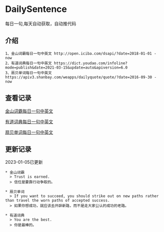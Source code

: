 # DailySentence

每日一句,每天自动获取，自动推代码

## 介绍

```
1、金山词霸每日一句中英文 http://open.iciba.com/dsapi/?date=2018-01-01 - now
2、有道词典每日一句中英文 https://dict.youdao.com/infoline?mode=publish&date=2021-03-15&update=auto&apiversion=6.0
3、扇贝单词每日一句中英文 https://apiv3.shanbay.com/weapps/dailyquote/quote/?date=2016-09-30 - now
```

## 查看记录

[金山词霸每日一句中英文](./data/iciba/)

[有道词典每日一句中英文](./data/youdao/)

[扇贝单词每日一句中英文](./data/shanbay/)

## 更新记录
2023-01-05已更新 
```
* 金山词霸
  > Trust is earned.
  > 信任是要靠行动争取的。

* 扇贝单词
  > If you want to succeed, you should strike out on new paths rather than travel the worn paths of accepted success.
  > 如果你想成功，就应该去开辟新路，而不是走大家公认的成功的老路。

* 有道词典
  > You are the best.
  > 你是最棒的。

```
